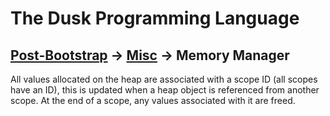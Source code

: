 # The Dusk Programming Language

## [Post-Bootstrap](../README.md) -> [Misc](README.md) -> Memory Manager

All values allocated on the heap are associated with a scope ID (all scopes have
an ID), this is updated when a heap object is referenced from another scope. At
the end of a scope, any values associated with it are freed.
